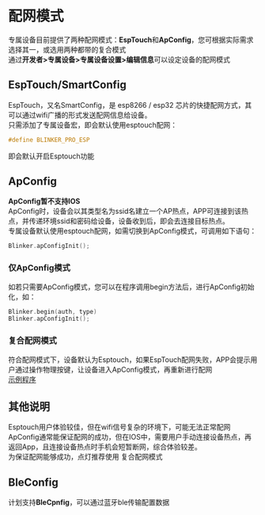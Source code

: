 # 配网模式  
专属设备目前提供了两种配网模式：**EspTouch**和**ApConfig**，您可根据实际需求选择其一，或选用两种都带的复合模式  
通过**开发者>专属设备>专属设备设置>编辑信息**可以设定设备的配网模式  

## EspTouch/SmartConfig  
EspTouch，又名SmartConfig，是 esp8266 / esp32 芯片的快捷配网方式，其可以通过wifi广播的形式发送配网信息给设备。  
只需添加了专属设备宏，即会默认使用esptouch配网：  
```cpp
#define BLINKER_PRO_ESP
```
即会默认开启Esptouch功能  

## ApConfig  
**ApConfig暂不支持IOS**  
ApConfig时，设备会以其类型名为ssid名建立一个AP热点，APP可连接到该热点，并传递环境ssid和密码给设备，设备收到后，即会去连接目标热点。  
专属设备默认使用esptouch配网，如需切换到ApConfig模式，可调用如下语句：
```cpp  
Blinker.apConfigInit();
```
### 仅ApConfig模式  
如若只需要ApConfig模式，您可以在程序调用begin方法后，进行ApConfig初始化，如：  
```cpp
Blinker.begin(auth, type)
Blinker.apConfigInit();
```

### 复合配网模式  
符合配网模式下，设备默认为Esptouch，如果EspTouch配网失败，APP会提示用户通过操作物理按键，让设备进入ApConfig模式，再重新进行配网   
[示例程序](https://github.com/blinker-iot/blinker-library/tree/master/examples/Blinker_PRO_Wlan_Config)  

## 其他说明  
Esptouch用户体验较佳，但在wifi信号复杂的环境下，可能无法正常配网  
ApConfig通常能保证配网的成功，但在IOS中，需要用户手动连接设备热点，再返回App，且连接设备热点时手机会短暂断网，综合体验较差。  
为保证配网能够成功，点灯推荐使用 复合配网模式  

## BleConfig  
计划支持**BleCpnfig**，可以通过蓝牙ble传输配置数据  

